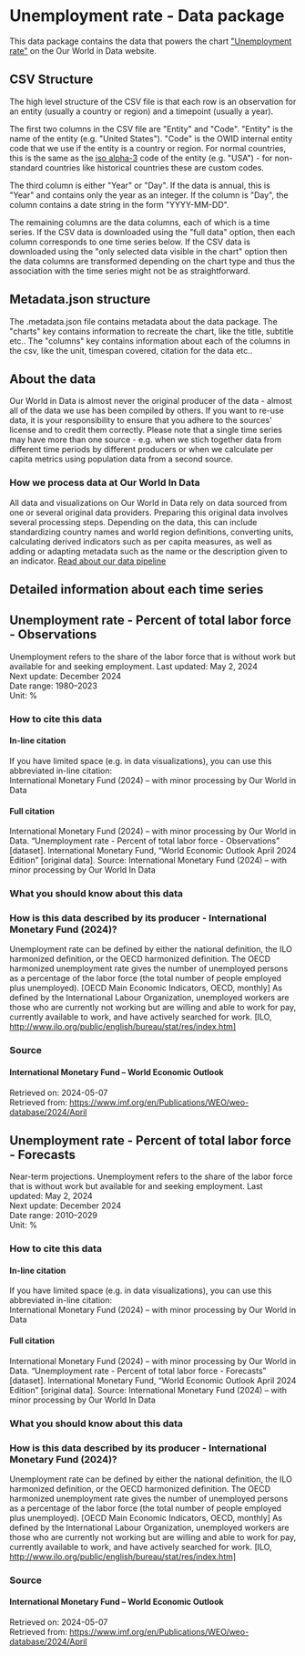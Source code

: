 # Unemployment rate - Data package

This data package contains the data that powers the chart ["Unemployment rate"](https://ourworldindata.org/grapher/unemployment-rate-imf?v=1&csvType=full&useColumnShortNames=false) on the Our World in Data website.

## CSV Structure

The high level structure of the CSV file is that each row is an observation for an entity (usually a country or region) and a timepoint (usually a year).

The first two columns in the CSV file are "Entity" and "Code". "Entity" is the name of the entity (e.g. "United States"). "Code" is the OWID internal entity code that we use if the entity is a country or region. For normal countries, this is the same as the [iso alpha-3](https://en.wikipedia.org/wiki/ISO_3166-1_alpha-3) code of the entity (e.g. "USA") - for non-standard countries like historical countries these are custom codes.

The third column is either "Year" or "Day". If the data is annual, this is "Year" and contains only the year as an integer. If the column is "Day", the column contains a date string in the form "YYYY-MM-DD".

The remaining columns are the data columns, each of which is a time series. If the CSV data is downloaded using the "full data" option, then each column corresponds to one time series below. If the CSV data is downloaded using the "only selected data visible in the chart" option then the data columns are transformed depending on the chart type and thus the association with the time series might not be as straightforward.

## Metadata.json structure

The .metadata.json file contains metadata about the data package. The "charts" key contains information to recreate the chart, like the title, subtitle etc.. The "columns" key contains information about each of the columns in the csv, like the unit, timespan covered, citation for the data etc..

## About the data

Our World in Data is almost never the original producer of the data - almost all of the data we use has been compiled by others. If you want to re-use data, it is your responsibility to ensure that you adhere to the sources' license and to credit them correctly. Please note that a single time series may have more than one source - e.g. when we stich together data from different time periods by different producers or when we calculate per capita metrics using population data from a second source.

### How we process data at Our World In Data
All data and visualizations on Our World in Data rely on data sourced from one or several original data providers. Preparing this original data involves several processing steps. Depending on the data, this can include standardizing country names and world region definitions, converting units, calculating derived indicators such as per capita measures, as well as adding or adapting metadata such as the name or the description given to an indicator.
[Read about our data pipeline](https://docs.owid.io/projects/etl/)

## Detailed information about each time series


## Unemployment rate - Percent of total labor force - Observations
Unemployment refers to the share of the labor force that is without work but available for and seeking employment.
Last updated: May 2, 2024  
Next update: December 2024  
Date range: 1980–2023  
Unit: %  


### How to cite this data

#### In-line citation
If you have limited space (e.g. in data visualizations), you can use this abbreviated in-line citation:  
International Monetary Fund (2024) – with minor processing by Our World in Data

#### Full citation
International Monetary Fund (2024) – with minor processing by Our World in Data. “Unemployment rate - Percent of total labor force - Observations” [dataset]. International Monetary Fund, “World Economic Outlook April 2024 Edition” [original data].
Source: International Monetary Fund (2024) – with minor processing by Our World In Data

### What you should know about this data

### How is this data described by its producer - International Monetary Fund (2024)?
Unemployment rate can be defined by either the national definition, the ILO harmonized definition, or the OECD harmonized definition. The OECD harmonized unemployment rate gives the number of unemployed persons as a percentage of the labor force (the total number of people employed plus unemployed). [OECD Main Economic Indicators, OECD, monthly] As defined by the International Labour Organization, unemployed workers are those who are currently not working but are willing and able to work for pay, currently available to work, and have actively searched for work. [ILO, http://www.ilo.org/public/english/bureau/stat/res/index.htm]

### Source

#### International Monetary Fund – World Economic Outlook
Retrieved on: 2024-05-07  
Retrieved from: https://www.imf.org/en/Publications/WEO/weo-database/2024/April  


## Unemployment rate - Percent of total labor force - Forecasts
Near-term projections. Unemployment refers to the share of the labor force that is without work but available for and seeking employment.
Last updated: May 2, 2024  
Next update: December 2024  
Date range: 2010–2029  
Unit: %  


### How to cite this data

#### In-line citation
If you have limited space (e.g. in data visualizations), you can use this abbreviated in-line citation:  
International Monetary Fund (2024) – with minor processing by Our World in Data

#### Full citation
International Monetary Fund (2024) – with minor processing by Our World in Data. “Unemployment rate - Percent of total labor force - Forecasts” [dataset]. International Monetary Fund, “World Economic Outlook April 2024 Edition” [original data].
Source: International Monetary Fund (2024) – with minor processing by Our World In Data

### What you should know about this data

### How is this data described by its producer - International Monetary Fund (2024)?
Unemployment rate can be defined by either the national definition, the ILO harmonized definition, or the OECD harmonized definition. The OECD harmonized unemployment rate gives the number of unemployed persons as a percentage of the labor force (the total number of people employed plus unemployed). [OECD Main Economic Indicators, OECD, monthly] As defined by the International Labour Organization, unemployed workers are those who are currently not working but are willing and able to work for pay, currently available to work, and have actively searched for work. [ILO, http://www.ilo.org/public/english/bureau/stat/res/index.htm]

### Source

#### International Monetary Fund – World Economic Outlook
Retrieved on: 2024-05-07  
Retrieved from: https://www.imf.org/en/Publications/WEO/weo-database/2024/April  


    